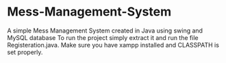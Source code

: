 # Mess-Management-System
A simple Mess Management System created in Java using swing and MySQL database
To run the project simply extract it and run the file Registeration.java.
Make sure you have xampp installed and CLASSPATH is set properly.
